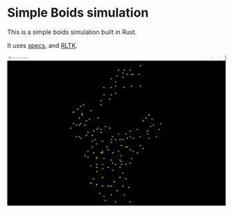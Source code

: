 # Simple Boids simulation
This is a simple boids simulation built in Rust. 

It uses [specs](https://docs.rs/specs/0.16.1/specs/), and [RLTK](https://docs.rs/rltk/0.8.1/rltk/).


![](boids.gif)
